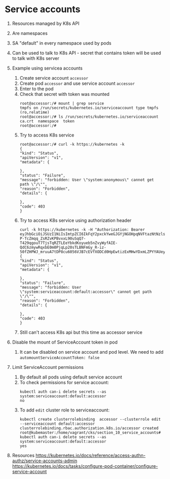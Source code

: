 # Service accounts

1. Resources managed by K8s API
1. Are namespaces
1. SA "default" in every namespace used by pods
1. Can be used to talk to K8s API - secret that contains token will be used to talk with K8s server

1. Example using servicea accounts
    1. Create service account `accessor`
    1. Create pod `accessor` and use service account `accessor`
    1. Enter to the pod
    1. Check that secret with token was mounted
        ```
        root@accessor:/# mount | grep service
        tmpfs on /run/secrets/kubernetes.io/serviceaccount type tmpfs (ro,relatime)
        root@accessor:/# ls /run/secrets/kubernetes.io/serviceaccount
        ca.crt  namespace  token
        root@accessor:/# 
        ```
    1. Try to access K8s service
        ```
        root@accessor:/# curl -k https://kubernetes -k
        {
        "kind": "Status",
        "apiVersion": "v1",
        "metadata": {
            
        },
        "status": "Failure",
        "message": "forbidden: User \"system:anonymous\" cannot get path \"/\"",
        "reason": "Forbidden",
        "details": {
            
        },
        "code": 403
        }
        ```
    1.  Try to access K8s service using authorization header
        ```
        curl -k https://kubernetes -k -H "Authorization: Bearer eyJhbGciOiJSUzI1NiIsImtpZCI6IkFqY2pxckYweGJGYjNGOHpqNVFtazNtNzlsTUJZLU56UGNEREExd3N0bmsifQ.eyJpc3MiOiJrdWJlcm5ldGVzL3NlcnZpY2VhY2NvdW50Iiwia3ViZXJuZXRlcy5pby9zZXJ2aWNlYWNjb3VudC9uYW1lc3BhY2UiOiJkZWZhdWx0Iiwia3ViZXJuZXRlcy5pby9zZXJ2aWNlYWNjb3VudC9zZWNyZXQubmFtZSI6ImFjY2Vzc29yLXRva2VuLW5ibWtoIiwia3ViZXJuZXRlcy5pby9zZXJ2aWNlYWNjb3VudC9zZXJ2aWNlLWFjY291bnQubmFtZSI6ImFjY2Vzc29yIiwia3ViZXJuZXRlcy5pby9zZXJ2aWNlYWNjb3VudC9zZXJ2aWNlLWFjY291bnQudWlkIjoiZTJjZjEzNmEtMmZlOS00MjJmLTliM2MtNDAyYTM5OGQ4YmMwIiwic3ViIjoic3lzdGVtOnNlcnZpY2VhY2NvdW50OmRlZmF1bHQ6YWNjZXNzb3IifQ.G8D9hw31Iey3fsXSmlv6521XiJ4FzGhCSakL3VT-P-TcZmqq_ZsRZvKPBvxxL90uSqQ7-T429qgouT7TjsTqRZTLEeYbkdKoyueb5nZvyWyfAIE-QdC6zmywRqxbE0m0PjqLp20sTLBNFmGy_R-iz-50fZHPWJ_mruuA7tDP8cu6056VJB7cEVfXODCd0HpEwtizExMHwYDxmLZPYYAUeyzn9e25oJDGOz1otu_9mk7npznhtMX5yDRzdtC8aBfEEbPhlxPN8BgP1x41ELPzOYHnnvDOf2Rm42uXPAeHHnE_pJ4QPE5s_TECO3fQOuvy2I625DZNQWnnt0vhYxGRUA"
        {
        "kind": "Status",
        "apiVersion": "v1",
        "metadata": {
            
        },
        "status": "Failure",
        "message": "forbidden: User \"system:serviceaccount:default:accessor\" cannot get path \"/\"",
        "reason": "Forbidden",
        "details": {
            
        },
        "code": 403
        }
        ```
    1. Still can't access K8s api but this time as accessor service 
    
1. Disable the mount of ServiceAccount token in pod
    1. It can be disabled on service account and pod level. We need to add `automountServiceAccountToken: false`

1. Limit ServiceAccount permissions
    1. By default all pods using default service account
    1. To check permissions for service account:
        ```
        kubectl auth can-i delete secrets --as system:serviceaccount:default:accessor
        no
        ```
    1. To add `edit` cluster role to serviceaccount:
        ```
        kubectl create clusterrolebinding  accessor --clusterrole edit --serviceaccount default:accessor
        clusterrolebinding.rbac.authorization.k8s.io/accessor created
        root@kubemaster:/home/vagrant/cks/section_10_service_accounts# kubectl auth can-i delete secrets --as system:serviceaccount:default:accessor
        yes
        ```
1. Resources
    https://kubernetes.io/docs/reference/access-authn-authz/service-accounts-admin
    https://kubernetes.io/docs/tasks/configure-pod-container/configure-service-account
